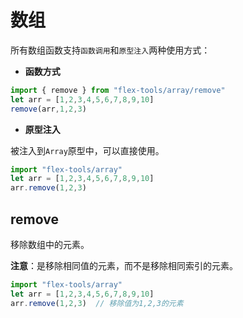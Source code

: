 # 数组

所有数组函数支持`函数调用`和`原型注入`两种使用方式：

- **函数方式**

```typescript
import { remove } from "flex-tools/array/remove"
let arr = [1,2,3,4,5,6,7,8,9,10]
remove(arr,1,2,3)
```

- **原型注入**

被注入到`Array`原型中，可以直接使用。

```typescript
import "flex-tools/array"  
let arr = [1,2,3,4,5,6,7,8,9,10]
arr.remove(1,2,3)               
```


## remove

移除数组中的元素。

**注意**：是移除相同值的元素，而不是移除相同索引的元素。

```typescript
import "flex-tools/array"  
let arr = [1,2,3,4,5,6,7,8,9,10]
arr.remove(1,2,3)  // 移除值为1,2,3的元素

```
